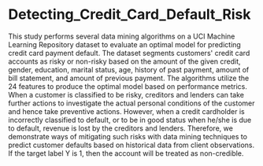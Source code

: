 # Detecting_Credit_Card_Default_Risk
This study performs several data mining algorithms on a UCI Machine Learning Repository dataset to evaluate an optimal model for predicting credit card payment default. The dataset segments customers' credit card accounts as risky or non-risky based on the amount of the given credit, gender, education, marital status, age, history of past payment, amount of bill statement, and amount of previous payment. The algorithms utilize the 24 features to produce the optimal model based on performance metrics. When a customer is classified to be risky, creditors and lenders can take further actions to investigate the actual personal conditions of the customer and hence take preventive actions. However, when a credit cardholder is incorrectly classified to default, or to be in good status when he/she is due to default, revenue is lost by the creditors and lenders. Therefore, we demonstrate ways of mitigating such risks with data mining techniques to predict customer defaults based on historical data from client observations. If the target label Y is 1, then the account will be treated as non-credible. 
